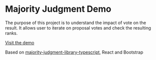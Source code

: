 # Majority Judgment Demo

The purpose of this project is to understand the impact of vote on the result.
It allows user to iterate on proposal votes and check the resulting ranks.

[Visit the demo](https://mieuxvoter.github.io/majority-judgment-demo/)

Based on [majority-judgment-library-typescript](https://github.com/MieuxVoter/majority-judgment-library-typescript), React and Bootstrap